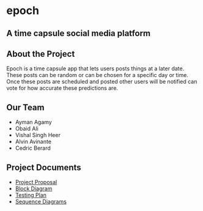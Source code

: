 # epoch
## A time capsule social media platform

## About the Project
Epoch is a time capsule app that lets users posts things at a later date. These posts can be random or can be chosen for a specific day or time. Once these posts are scheduled and posted other users will be notified can vote for how accurate these predictions are.

## Our Team
- Ayman Agamy
- Obaid Ali
- Vishal Singh Heer
- Alvin Avinante
- Cedric Berard 

## Project Documents
- [Project Proposal](https://github.com/Aymanhki/Epoch/wiki/Project-Proposal)
- [Block Diagram](/epoch_project_documents/BlockDiagram)
- [Testing Plan](/epoch_project_documents/TestingPlan)
- [Sequence Diagrams](/epoch_project_documents/SequenceDiagrams)
